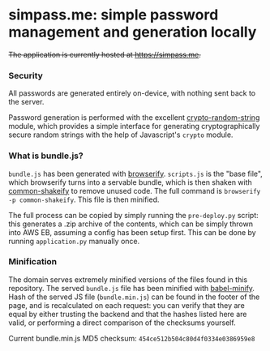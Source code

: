 # simpass.me: simple password management and generation locally

~~The application is currently hosted at https://simpass.me.~~

### Security

All passwords are generated entirely on-device, with nothing sent back to the server.

Password generation is performed with the excellent [crypto-random-string](https://github.com/sindresorhus/crypto-random-string) module, which provides a simple interface for generating cryptographically secure random strings with the help of Javascript's `crypto` module.

### What is bundle.js?

`bundle.js` has been generated with [browserify](https://github.com/browserify/browserify). `scripts.js` is the "base file", which browserify turns into a servable bundle, which is then shaken with [common-shakeify](https://github.com/browserify/common-shakeify) to remove unused code. The full command is `browserify -p common-shakeify`. This file is then minified.

The full process can be copied by simply running the `pre-deploy.py` script: this generates a .zip archive of the contents, which can be simply thrown into AWS EB, assuming a config has been setup first. This can be done by running `application.py` manually once.

### Minification

The domain serves extremely minified versions of the files found in this repository. The served `bundle.js` file has been minified with [babel-minify](https://github.com/babel/minify/tree/master/packages/babel-minify). Hash of the served JS file (`bundle.min.js`) can be found in the footer of the page, and is recalculated on each request: you can verify that they are equal by either trusting the backend and that the hashes listed here are valid, or performing a direct comparison of the checksums yourself.

Current bundle.min.js MD5 checksum: `454ce512b504c80d4f0334e0386959e8`
